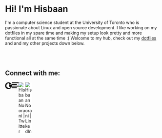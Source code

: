 # Hi! I'm Hisbaan

I'm a computer science student at the University of Toronto who is passionate about Linux and open source development. I like working on my dotfiles in my spare time and making my setup look pretty and more functional all at the same time :) Welcome to my hub, check out my [dotfiles](https://github.com/hisbaan/dotfiles) and and my other projects down below.

<br />
<br />

## Connect with me:

[<img align="left" alt="hisbaan.com" width="22px" style="background-color: white;" src="https://raw.githubusercontent.com/iconic/open-iconic/master/svg/globe.svg" />][website]
[<img align="left" alt="hisbaan.com | Articles" width="22px" style="background-color: white;" src="https://raw.githubusercontent.com/iconic/open-iconic/master/svg/align-left.svg" />][articles]
[<img align="left" alt="HisbaanNoorani | Twitter" width="22px" style="background-color: white;" src="https://cdn.jsdelivr.net/npm/simple-icons@v3/icons/twitter.svg" />][twitter]
[<img align="left" alt="Hisbaan Noorani | LinkedIn" width="22px" style="background-color: white;" src="https://cdn.jsdelivr.net/npm/simple-icons@v3/icons/linkedin.svg" />][linkedin]

<!-- variables -->
[website]: https://hisbaan.com
[articles]: https://hisbaan.com/articles
[twitter]: https://twitter.com/hisbaannoorani
[linkedin]: https://linkedin.com/in/hisbaan

